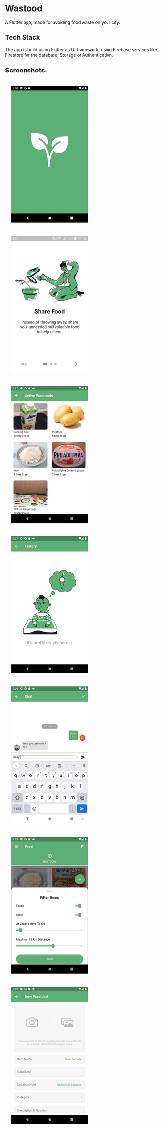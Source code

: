 # Wastood

A Flutter app, made for avoiding food waste on your city.

## Tech Stack

The app is build using Flutter as UI framework, using Firebase services like Firestore for the database, Storage or Authentication.

## Screenshots:

<img src="assets/screenshots/Screenshot_1612965655.png" width="250" style="padding: 20px">
<img src="assets/screenshots/Screenshot_2021-01-27-11-16-08.png" width="250" style="padding: 20px">
<img src="assets/screenshots/Screenshot_1612967270.png" width="250" style="padding: 20px">
<img src="assets/screenshots/Screenshot_1612967276.png" width="250" style="padding: 20px">
<img src="assets/screenshots/Screenshot_1612967394.png" width="250" style="padding: 20px">
<img src="assets/screenshots/Screenshot_1612967306.png" width="250" style="padding: 20px">
<img src="assets/screenshots/Screenshot_1612967310.png" width="250" style="padding: 20px">
